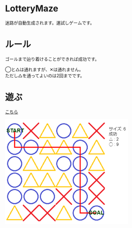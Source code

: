 # LotteryMaze
迷路が自動生成されます。運試しゲームです。

# ルール
ゴールまで辿り着けることができれば成功です。

◯と△は通れますが、✕は通れません。<br>
ただし△を通ってよいのは2回までです。

# 遊ぶ

[こちら](https://feather16.github.io/LotteryMaze/)

<img src="image/LotteryMaze_preview.png" width=400>
